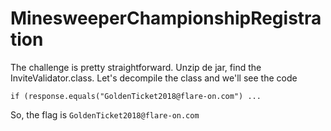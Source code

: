 # MinesweeperChampionshipRegistration

The challenge is pretty straightforward. Unzip de jar, find the InviteValidator.class.
Let's decompile the class and we'll see the code 

```
if (response.equals("GoldenTicket2018@flare-on.com") ...
```

So, the flag is `GoldenTicket2018@flare-on.com`
